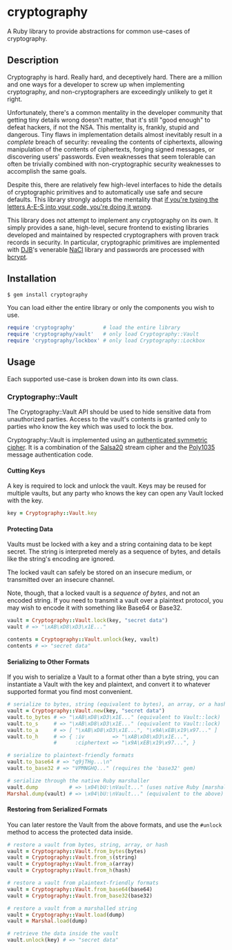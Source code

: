 # cryptography #

A Ruby library to provide abstractions for common use-cases of
cryptography.

## Description ##

Cryptography is hard. Really hard, and deceptively hard. There are a
million and one ways for a developer to screw up when implementing
cryptography, and non-cryptographers are exceedingly unlikely to get
it right.

Unfortunately, there's a common mentality in the developer community
that getting tiny details wrong doesn't matter, that it's still "good
enough" to defeat hackers, if not the NSA. This mentality is, frankly,
stupid and dangerous. Tiny flaws in implementation details almost
inevitably result in a *complete* breach of security: revealing the
contents of ciphertexts, allowing manipulation of the contents of
ciphertexts, forging signed messages, or discovering users'
passwords. Even weaknesses that seem tolerable can often be trivially
combined with non-cryptographic security weaknesses to accomplish the
same goals.

Despite this, there are relatively few high-level interfaces to hide
the details of cryptographic primitives and to automatically use safe
and secure defaults. This library strongly adopts the mentality that
[if you're typing the letters A-E-S into your code, you're doing it
wrong][a-e-s].

This library does not attempt to implement any cryptography on its
own. It simply provides a sane, high-level, secure frontend to
existing libraries developed and maintained by respected
cryptographers with proven track records in security. In particular,
cryptographic primitives are implemented with [DJB][djb]'s venerable
[NaCl][nacl] library and passwords are processed with [bcrypt][bcrypt].

## Installation ##

```sh
$ gem install cryptography
```

You can load either the entire library or only the components you wish
to use.

```ruby
require 'cryptography'         # load the entire library
require 'cryptography/vault'   # only load Cryptography::Vault
require 'cryptography/lockbox' # only load Cryptography::Lockbox
```

## Usage ##

Each supported use-case is broken down into its own class.

### Cryptography::Vault ###

The Cryptography::Vault API should be used to hide sensitive data from
unauthorized parties. Access to the vault's contents is granted only
to parties who know the key which was used to lock the box.

Cryptography::Vault is implemented using an
[authenticated symmetric cipher][nacl_secretbox]. It is a combination
of the [Salsa20][nacl-salsa20] stream cipher and the
[Poly1035][nacl-poly1305] message authentication code.

#### Cutting Keys ####

A key is required to lock and unlock the vault. Keys may be reused for
multiple vaults, but any party who knows the key can open any Vault
locked with the key.

```ruby
key = Cryptography::Vault.key
```

#### Protecting Data ####

Vaults must be locked with a key and a string containing data to be
kept secret. The string is interpreted merely as a sequence of bytes,
and details like the string's encoding are ignored.

The locked vault can safely be stored on an insecure medium, or
transmitted over an insecure channel.

Note, though, that a locked vault is a *sequence of bytes*, and not an
encoded string. If you need to transmit a vault over a plaintext
protocol, you may wish to encode it with something like Base64 or
Base32.

```ruby
vault = Cryptography::Vault.lock(key, "secret data")
vault # => "\xAB\xD8\xD3\x1E..."

contents = Cryptography::Vault.unlock(key, vault)
contents # => "secret data"
```

#### Serializing to Other Formats ####

If you wish to serialize a Vault to a format other than a byte string,
you can instantiate a Vault with the key and plaintext, and convert it
to whatever supported format you find most convenient.

```ruby
# serialize to bytes, string (equivalent to bytes), an array, or a hash
vault = Cryptography::Vault.new(key, "secret data")
vault.to_bytes # => "\xAB\xD8\xD3\x1E..." (equivalent to Vault::lock)
vault.to_s     # => "\xAB\xD8\xD3\x1E..." (equivalent to Vault::lock)
vault.to_a     # => [ "\xAB\xD8\xD3\x1E...", "\x9A\xEB\x19\x97..." ]
vault.to_h     # => { :iv         => "\xAB\xD8\xD3\x1E...",
               #      :ciphertext => "\x9A\xEB\x19\x97...", }

# serialize to plaintext-friendly formats
vault.to_base64 # => "q9jTHg...\n"
vault.to_base32 # => "VPMNGHQ..." (requires the 'base32' gem)

# serialize through the native Ruby marshaller
vault.dump          # => \x04\bU:\nVault..." (uses native Ruby [marshalling])
Marshal.dump(vault) # => \x04\bU:\nVault..." (equivalent to the above)
```

#### Restoring from Serialized Formats ####

You can later restore the Vault from the above formats, and use the
`#unlock` method to access the protected data inside.

```ruby
# restore a vault from bytes, string, array, or hash
vault = Cryptography::Vault.from_bytes(bytes)
vault = Cryptography::Vault.from_s(string)
vault = Cryptography::Vault.from_a(array)
vault = Cryptography::Vault.from_h(hash)

# restore a vault from plaintext-friendly formats
vault = Cryptography::Vault.from_base64(base64)
vault = Cryptography::Vault.from_base32(base32)

# restore a vault from a marshalled string
vault = Cryptography::Vault.load(dump)
vault = Marshal.load(dump)

# retrieve the data inside the vault
vault.unlock(key) # => "secret data"
```

[a-e-s]:          http://chargen.matasano.com/chargen/2009/7/22/if-youre-typing-the-letters-a-e-s-into-your-code-youre-doing.html
[djb]:            http://en.wikipedia.org/wiki/Daniel_J._Bernstein
[nacl]:           http://nacl.cr.yp.to
[bcrypt]:         https://github.com/codahale/bcrypt-ruby
[nacl_secretbox]: http://nacl.cr.yp.to/secretbox.html
[nacl-salsa20]:   http://cr.yp.to/salsa20.html
[nacl-poly1305]:  http://cr.yp.to/mac.html
[ruby-marshal]:   http://www.ruby-doc.org/core-1.9.3/Marshal.html

